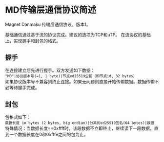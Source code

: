 MD传输层通信协议简述
===
Magnet Danmaku 传输层通信协议。版本1。

基础通信通过基于流的协议完成。建议的选项为TCP和uTP。
在流协议的基础上，实现握手和封包的格式。

握手
---
在连接建立后先进行握手。双方发送如下数据：  
`"MD"|协议版本号(=1, 1 byte)|节点ed25519公钥（即节点id, 32 bytes）`  
如果协议版本号不兼容则终止连接。如果无问题则直接开始传输数据。数据传输不必等待握手完成。

封包
---
包格式如下：  
`数据长度 in bytes (2 bytes, big endian)|分离的ed25519签名(64 bytes)|数据`  
特殊情况：当数据长度==0xffff时，该段数据不立即终止，继续读下一段数据，直到一个数据长度在0和0xfffe之间的包为止。
